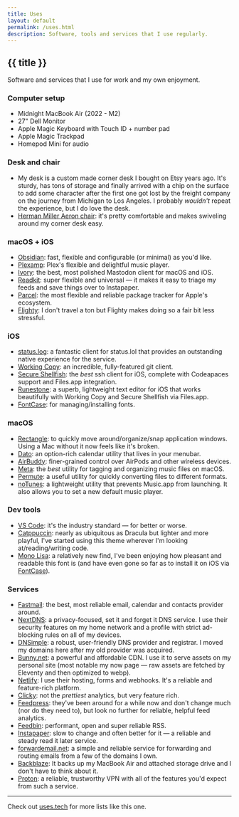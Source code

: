 ```yaml
---
title: Uses
layout: default
permalink: /uses.html
description: Software, tools and services that I use regularly.
---
```

<h2 class="page-header">{{ title }}</h2>

Software and services that I use for work and my own enjoyment.

<h3>Computer setup</h3>

- Midnight MacBook Air (2022 - M2)
- 27" Dell Monitor
- Apple Magic Keyboard with Touch ID + number pad
- Apple Magic Trackpad
- Homepod Mini for audio

<h3>Desk and chair</h3>

- My desk is a custom made corner desk I bought on Etsy years ago. It's sturdy, has tons of storage and finally arrived with a chip on the surface to add some character after the first one got lost by the freight company on the journey from Michigan to Los Angeles. I probably _wouldn't_ repeat the experience, but I do love the desk.
- [Herman Miller Aeron chair](https://www.hermanmiller.com/products/seating/office-chairs/aeron-chairs/): it's pretty comfortable and makes swiveling around my corner desk easy.

<h3>macOS + iOS</h3>

- [Obsidian](https://obsidian.md): fast, flexible and configurable (or minimal) as you'd like.
- [Plexamp](https://www.plex.tv/plexamp/): Plex's flexible and delightful music player.
- [Ivory](https://tapbots.com/ivory/): the best, most polished Mastodon client for macOS and iOS.
- [Readkit](https://readkit.app): super flexible and universal — it makes it easy to triage my feeds and save things over to Instapaper.
- [Parcel](https://parcelapp.net): the most flexible and reliable package tracker for Apple's ecosystem.
- [Flighty](https://flightyapp.com): I don't travel a ton but Flighty makes doing so a fair bit less stressful.

<h3>iOS</h3>

- [status.log](https://apps.apple.com/us/app/status-log/id6444921793): a fantastic client for status.lol that provides an outstanding native experience for the service.
- [Working Copy](https://workingcopy.app): an incredible, fully-featured git client.
- [Secure Shellfish](https://secureshellfish.app): the _best_ ssh client for iOS, complete with Codeapaces support and Files.app integration.
- [Runestone](https://runestone.app): a superb, lightweight text editor for iOS that works beautifully with Working Copy and Secure Shellfish via Files.app.
- [FontCase](https://apps.apple.com/us/app/fontcase-manage-your-type/id1205074470): for managing/installing fonts.

<h3>macOS</h3>

- [Rectangle](https://rectangleapp.com): to quickly move around/organize/snap application windows. Using a Mac without it now feels like it's broken.
- [Dato](https://sindresorhus.com/dato): an option-rich calendar utility that lives in your menubar.
- [AirBuddy](https://v2.airbuddy.app): finer-grained control over AirPods and other wireless devices.
- [Meta](https://www.nightbirdsevolve.com/meta): the _best_ utility for tagging and organizing music files on macOS.
- [Permute](https://software.charliemonroe.net/permute): a useful utility for quickly converting files to different formats.
- [noTunes](https://github.com/tombonez/noTunes): a lightweight utility that prevents Music.app from launching. It also allows you to set a new default music player.

<h3>Dev tools</h3>

- [VS Code](https://code.visualstudio.com): it's the industry standard — for better or worse.
- [Catppuccin](https://github.com/catppuccin): nearly as ubiquitous as Dracula but lighter and more playful, I've started using this theme wherever I'm looking at/reading/writing code.
- [Mono Lisa](https://monolisa.dev): a relatively new find, I've been enjoying how pleasant and readable this font is (and have even gone so far as to install it on iOS via [FontCase](https://apps.apple.com/us/app/fontcase-manage-your-type/id1205074470)).

<h3>Services</h3>

- <a onclick="clicky?.log('/uses','Fastmail referral', 'click')" href="https://ref.fm/u30190984">Fastmail</a>: the best, most reliable email, calendar and contacts provider around.
- <a onclick="clicky?.log('/uses','NextDNS referral', 'click')" href="https://nextdns.io/?from=m56mt3z6">NextDNS</a>: a privacy-focused, set it and forget it DNS service. I use their security features on my home network and a profile with strict ad-blocking rules on all of my devices.
- <a onclick="clicky?.log('/uses','DNSimple referral', 'click')" href="https://dnsimple.com/r/3a7cbb9e15df8f">DNSimple</a>: a robust, user-friendly DNS provider and registrar. I moved my domains here after my old provider was acquired.
- <a onclick="clicky?.log('/uses','Bunny.net referral', 'click')" href="https://bunny.net?ref=revw3mehej">Bunny.net</a>: a powerful and affordable CDN. I use it to serve assets on my personal site (most notable my now page — raw assets are fetched by Eleventy and then optimized to webp).
- [Netlify](https://netlify.com): I use their hosting, forms and webhooks. It's a reliable and feature-rich platform.
- <a onclick="clicky?.log('/uses', 'Clicky referral', 'click')" href="https://clicky.com/101449513">Clicky</a>: not the _prettiest_ analytics, but very feature rich.
- <a onclick="clicky?.log('/uses','Feedpress referral', 'click')" href="https://feedpress.com/?affid=34370">Feedpress</a>: they've been around for a while now and don't change much (nor do they need to), but look no further for reliable, helpful feed analytics.
- [Feedbin](https://feedbin.com): performant, open and super reliable RSS.
- [Instapaper](https://instapaper.com): slow to change and often better for it — a reliable and steady read it later service.
- [forwardemail.net](https://forwardemail.net): a simple and reliable service for forwarding and routing emails from a few of the domains I own.
- [Backblaze](https://backblaze.com): It backs up my MacBook Air and attached storage drive and I don't have to think about it.
- <a onclick="clicky?.log('/uses','Proton referral', 'click')" href="https://pr.tn/ref/X775YX40Z50G">Proton</a>: a reliable, trustworthy VPN with all of the features you'd expect from such a service.

<hr class="large-spacing" />

Check out [uses.tech](https://uses.tech) for more lists like this one.
